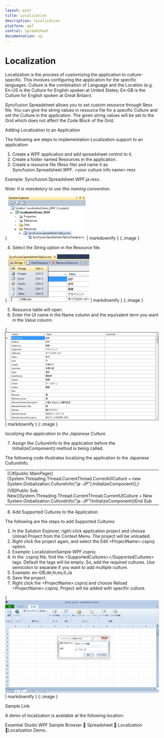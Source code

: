 ```yaml
---
layout: post
title: Localization
description: localization
platform: wpf
control: Spreadsheet
documentation: ug
---
```


# Localization

Localization is the process of customizing the application to culture-specific. This involves configuring the application for the specific languages. Culture is the combination of Language and the Location (e.g. En-US is the Culture for English spoken at United States; En-GB is the Culture for English spoken at Great Britain). 

Syncfusion Spreadsheet allows you to set custom resource through Resx file. You can give the string values in resource file for a specific Culture and set the Culture in the application. The given string values will be set to the Grid which does not affect the Code Block of the Grid. 



Adding Localization to an Application 

The following are steps to implementation Localization support to an application:

1. Create a WPF application and add spreadsheet control to it. 
2. Create a folder named Resources in the application. 
3. Create a resource file (Resx file) and name it as Syncfusion.Spreadsheet.WPF. &lt;your culture info name&gt;.resx 



Example: Syncfusion.Spreadsheet.WPF.ja.resx.

_Note: It is mandatory to use this naming convention._



{ ![D:/Task Doc/UG/9.3/UI/Spreadsheet/Image/LocalizationWPF/Localization/localization.png](Localization_images/Localization_img1.png) | markdownify }
{:.image }




4. Select the String option in the Resource file. 



{ ![D:/Task Doc/UG/9.3/UI/Spreadsheet/Image/LocalizationWPF/Localization/localization1.png](Localization_images/Localization_img2.png) | markdownify }
{:.image }


5. Resource table will open.
6. Enter the UI name in the Name column and the equivalent term you want in the Value column. 





{ ![](Localization_images/Localization_img3.png) | markdownify }
{:.image }


_localizing the application to the Japanese Culture_



7. Assign the CultureInfo to the application before the InitializeComponent() method is being called. 



The following code illustrates localizing the application to the Japanese CultureInfo.



<table>
<tr>
<td>
[C#]public MainPage(){System.Threading.Thread.CurrentThread.CurrentUICulture = new System.Globalization.CultureInfo("ja-JP");InitializeComponent();}</td></tr>
<tr>
<td>
 [VB]Public Sub New()System.Threading.Thread.CurrentThread.CurrentUICulture = New System.Globalization.CultureInfo("ja-JP")InitializeComponent()End Sub</td></tr>
</table>


8. Add Supported Cultures to the Application



The following are the steps to add Supported Cultures:

1. In the Solution Explorer, right-click application project and choose Unload Project from the Context Menu. The project will be unloaded. 
2. Right click the project again, and select the Edit &lt;ProjectName&gt;.csproj option. 
3. Example: LocalizationSample WPF.csproj
4. In the .csproj file, find the &lt;SupportedCultures&gt;&lt;/SupportedCultures&gt; tags. Default the tags will be empty. So, add the required cultures. Use semicolon to separate if you want to add multiple culture. 
5. Example: <SupportedCultures>en-GB;de;hi;es;it;Ja</SupportedCultures> 
6. Save the project.
7. Right click the &lt;ProjectName&gt;.csproj and choose Reload &lt;ProjectName&gt;.csproj. Project will be added with specific culture. 





{ ![D:/Task Doc/UG/9.3/UI/Spreadsheet/Image/localization.png](Localization_images/Localization_img4.png) | markdownify }
{:.image }




Sample Link

A demo of localization is available at the following location:  

Essential Studio WPF Sample Browser  Spreadsheet  Localization Localization Demo..



